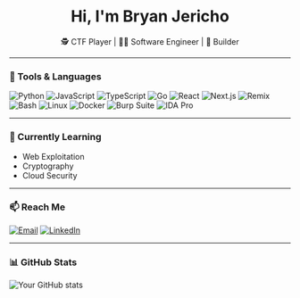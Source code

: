 <h1 align="center">Hi, I'm Bryan Jericho</h1>
<p align="center">
  🕵️ CTF Player | 🧑‍💻 Software Engineer | 🔧 Builder
</p>

---

### 🧰 Tools & Languages
![Python](https://img.shields.io/badge/-Python-333?style=flat&logo=python)
![JavaScript](https://img.shields.io/badge/-JavaScript-333?style=flat&logo=javascript)
![TypeScript](https://img.shields.io/badge/-TypeScript-333?style=flat&logo=typescript)
![Go](https://img.shields.io/badge/-Golang-333?style=flat&logo=go)
![React](https://img.shields.io/badge/-React-333?style=flat&logo=react)
![Next.js](https://img.shields.io/badge/-Next.js-333?style=flat&logo=next.js)
![Remix](https://img.shields.io/badge/-Remix-333?style=flat&logo=remix)
![Bash](https://img.shields.io/badge/-Bash-333?style=flat&logo=gnu-bash)
![Linux](https://img.shields.io/badge/-Linux-333?style=flat&logo=linux)
![Docker](https://img.shields.io/badge/-Docker-333?style=flat&logo=docker)
![Burp Suite](https://img.shields.io/badge/-Burp_Suite-333?style=flat&logo=burpsuite)
![IDA Pro](https://img.shields.io/badge/-IDA_Pro-333?style=flat)

---

### 🧠 Currently Learning
- Web Exploitation
- Cryptography
- Cloud Security

---

### 📫 Reach Me
[![Email](https://img.shields.io/badge/-Email-333?style=flat&logo=gmail&logoColor=white)](mailto:bryanpanggalo@gmail.com)
[![LinkedIn](https://img.shields.io/badge/-LinkedIn-333?style=flat&logo=linkedin)](https://linkedin.com/in/bryanjericho)

---

### 📊 GitHub Stats
![Your GitHub stats](https://github-readme-stats.vercel.app/api?username=BryanJericho&show_icons=true&theme=tokyonight)
